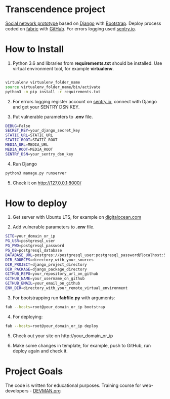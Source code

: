 # Transcendence project

[Social network prototype](http://167.71.13.7/) based on [Django](https://docs.djangoproject.com/) with [Bootstrap](https://getbootstrap.com/). Deploy process coded on [fabric](http://docs.fabfile.org/) with [GitHub](https://github.com/). For errors logging used [sentry.io](https://sentry.io/).


# How to Install

1. Python 3.6 and libraries from **requirements.txt** should be installed. Use virtual environment tool, for example **virtualenv**.

```bash

virtualenv virtualenv_folder_name
source virtualenv_folder_name/bin/activate
python3 -m pip install -r requirements.txt
```

2. For errors logging register account on [sentry.io](https://sentry.io/), connect with Django and get your SENTRY DSN KEY.

3. Put vulnerable parameters to **.env** file.

```bash
DEBUG=False
SECRET_KEY=your_django_secret_key
STATIC_URL=STATIC_URL
STATIC_ROOT=STATIC_ROOT
MEDIA_URL=MEDIA_URL
MEDIA_ROOT=MEDIA_ROOT
SENTRY_DSN=your_sentry_dsn_key
```

4. Run Django
```bash
python3 manage.py runserver
```

5. Check it on http://127.0.0.1:8000/


# How to deploy

1. Get server with Ubuntu LTS, for example on [digitalocean.com](https://cloud.digitalocean.com/)

2. Add vulnerable parameters to **.env** file.

```bash
SITE=your_domain_or_ip
PG_USR=postgresql_user
PG_PWD=postgresql_password
PG_DB=postgresql_database
DATABASE_URL=postgres://postgresql_user:postgresql_password@localhost:5432/postgresql_database
DIR_SOURCES=directory_with_your_sources
DIR_PROJECT=django_project_directory
DIR_PACKAGE=django_package_directory
GITHUB_REPO=your_repository_url_on_github
GITHUB_NAME=your_username_on_github
GITHUB_EMAIL=your_email_on_github
ENV_DIR=directory_with_your_remote_virtual_environment
```

3. For bootstrapping run **fabfile.py** with arguments:
```bash
fab --hosts=root@your_domain_or_ip bootstrap
```

4. For deploying:
```bash
fab --hosts=root@your_domain_or_ip deploy
```

5. Check out your site on http://your_domain_or_ip

6. Make some changes in template, for example, push to GitHub, run deploy again and check it.


# Project Goals

The code is written for educational purposes. Training course for web-developers - [DEVMAN.org](https://devman.org)
